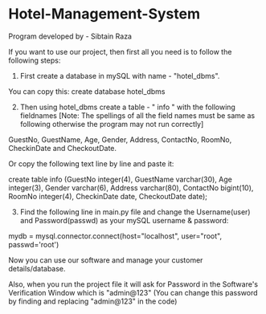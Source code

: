 # Hotel-Management-System
Program developed by - Sibtain Raza

If you want to use our project, then first all you need is to follow the following steps:

1) First create a database in mySQL with name - "hotel_dbms".

You can copy this: create database hotel_dbms

2) Then using hotel_dbms create a table - " info " with the following fieldnames [Note: The spellings of all the field names must be same as following otherwise the program may not run correctly]

GuestNo, GuestName, Age, Gender, Address, ContactNo, RoomNo, CheckinDate and CheckoutDate.

Or copy the following text line by line and paste it:

create table info (GuestNo integer(4), GuestName varchar(30), Age integer(3), Gender varchar(6), Address varchar(80), ContactNo bigint(10), RoomNo integer(4), CheckinDate date, CheckoutDate date);

3) Find the following line in main.py file and change the Username(user) and Password(passwd) as your mySQL username & password:

mydb = mysql.connector.connect(host="localhost", user="root", passwd='root')

Now you can use our software and manage your customer details/database.

Also, when you run the project file it will ask for Password in the Software's Verification Window which is "admin@123" 
(You can change this password by finding and replacing "admin@123" in the code)
